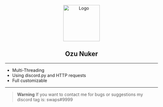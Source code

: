 <div align="center">
    <img src="https://www.freepnglogos.com/uploads/discord-logo-png/concours-discord-cartes-voeux-fortnite-france-6.png" alt="Logo" width="120" height="120">

  
  <h2 align="center">Ozu Nuker</h3>

</div>

---------------------------------------

* Multi-Threading
* Using discord.py and HTTP requests
* Full customizable 

---------------------------------------


> **Warning**
> If you want to contact me for bugs or suggestions my discord tag is: swaps#9999


